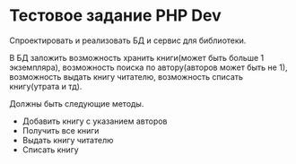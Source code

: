 # Тестовое задание PHP Dev

Спроектировать и реализовать БД и сервис для библиотеки.

В БД заложить возможность хранить книги(может быть больше 1 экземпляра), возможность поиска по автору(авторов может быть не 1), 
возможность выдать книгу читателю, возможность списать книгу(утрата и тд).

Должны быть следующие методы.

- Добавить книгу с указанием авторов
- Получить все книги
- Выдать книгу читателю
- Списать книгу